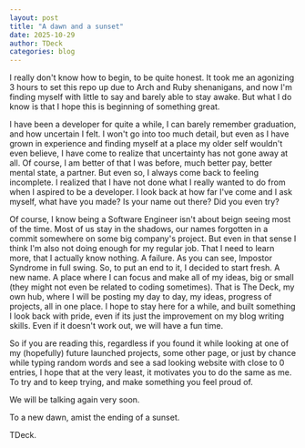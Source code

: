 ```yaml
---
layout: post
title: "A dawn and a sunset"
date: 2025-10-29
author: TDeck
categories: blog
---
```


I really don't know how to begin, to be quite honest. It took me an agonizing 3 hours to set this repo up due to Arch and Ruby shenanigans, and now I'm finding myself with little to say and barely able to stay awake. But what I do know is that I hope this is beginning of something great.

I have been a developer for quite a while, I can barely remember graduation, and how uncertain I felt. I won't go into too much detail, but even as I have grown in experience and finding myself at a place my older self wouldn't even believe, I have come to realize that uncertainty has not gone away at all. Of course, I am better of that I was before, much better pay, better mental state, a partner. But even so, I always come back to feeling incomplete. I realized that I have not done what I really wanted to do from when I aspired to be a developer. I look back at how far I've come and I ask myself, what have you made? Is your name out there? Did you even try?

Of course, I know being a Software Engineer isn't about beign seeing most of the time. Most of us stay in the shadows, our names forgotten in a commit somewhere on some big company's project. But even in that sense I think I'm also not doing enough for my regular job. That I need to learn more, that I actually know nothing. A failure. As you can see, Impostor Syndrome in full swing. So, to put an end to it, I decided to start fresh. A new name. A place where I can focus and make all of my ideas, big or small (they might not even be related to coding sometimes). That is The Deck, my own hub, where I will be posting my day to day, my ideas, progress of projects, all in one place. I hope to stay here for a while, and built something I look back with pride, even if its just the improvement on my blog writing skills. Even if it doesn't work out, we will have a fun time.

So if you are reading this, regardless if you found it while looking at one of my (hopefully) future launched projects, some other page, or just by chance while typing random words and see a sad looking website with close to 0 entries, I hope that at the very least, it motivates you to do the same as me. To try and to keep trying, and make something you feel proud of.

We will be talking again very soon.

To a new dawn, amist the ending of a sunset.

TDeck.
